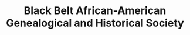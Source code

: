 ---
layout: repo
title: "Black Belt African-American Genealogical and Historical Society"
id: 11130
permalink: repos/11130/
---